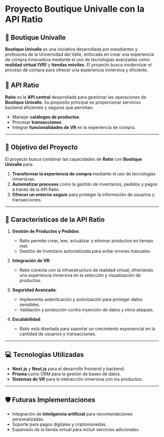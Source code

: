 # Proyecto **Boutique Univalle** con la API **Ratio**

## 🏫 **Boutique Univalle**  
**Boutique Univalle** es una iniciativa desarrollada por estudiantes y profesores de la Universidad del Valle, enfocada en crear una experiencia de compra innovadora mediante el uso de tecnologías avanzadas como **realidad virtual (VR)** y **tiendas móviles**. El proyecto busca modernizar el proceso de compra para ofrecer una experiencia inmersiva y eficiente.

## 🔗 **API Ratio**  
**Ratio** es la **API central** desarrollada para gestionar las operaciones de **Boutique Univalle**. Su propósito principal es proporcionar servicios backend eficientes y seguros que permitan:  
- Manejar **catálogos de productos**.  
- Procesar **transacciones**.  
- Integrar **funcionalidades de VR** en la experiencia de compra.  

---

## 🎯 **Objetivo del Proyecto**  
El proyecto busca combinar las capacidades de **Ratio** con **Boutique Univalle** para:  
1. **Transformar la experiencia de compra** mediante el uso de tecnologías inmersivas.  
2. **Automatizar procesos** como la gestión de inventarios, pedidos y pagos a través de la API Ratio.  
3. **Ofrecer un entorno seguro** para proteger la información de usuarios y transacciones.

---

## 🚀 **Características de la API Ratio**  
1. **Gestión de Productos y Pedidos**:  
   - Ratio permite crear, leer, actualizar y eliminar productos en tiempo real.  
   - Gestión de inventario automatizada para evitar errores manuales.

2. **Integración de VR**:  
   - Ratio conecta con la infraestructura de realidad virtual, ofreciendo una experiencia inmersiva en la selección y visualización de productos.

3. **Seguridad Avanzada**:  
   - Implementa autenticación y autorización para proteger datos sensibles.  
   - Validación y protección contra inyección de datos y otros ataques.

4. **Escalabilidad**:  
   - Ratio está diseñada para soportar un crecimiento exponencial en la cantidad de usuarios y transacciones.

---

## 💻 **Tecnologías Utilizadas**  
- **Next.js** y **Nest.js** para el desarrollo frontend y backend.  
- **Prisma** como ORM para la gestión de bases de datos.  
- **Sistemas de VR** para la interacción inmersiva con los productos.

---

## 🛡️ **Futuras Implementaciones**  
- Integración de **inteligencia artificial** para recomendaciones personalizadas.  
- Soporte para pagos digitales y criptomonedas.  
- Expansión de la tienda virtual para incluir servicios adicionales.

